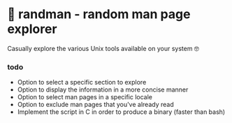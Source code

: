 # 📖 randman - random man page explorer
Casually explore the various Unix tools available on your system 🤓

### todo
* Option to select a specific section to explore
* Option to display the information in a more concise manner
* Option to select man pages in a specific locale
* Option to exclude man pages that you've already read
* Implement the script in C in order to produce a binary (faster than bash)